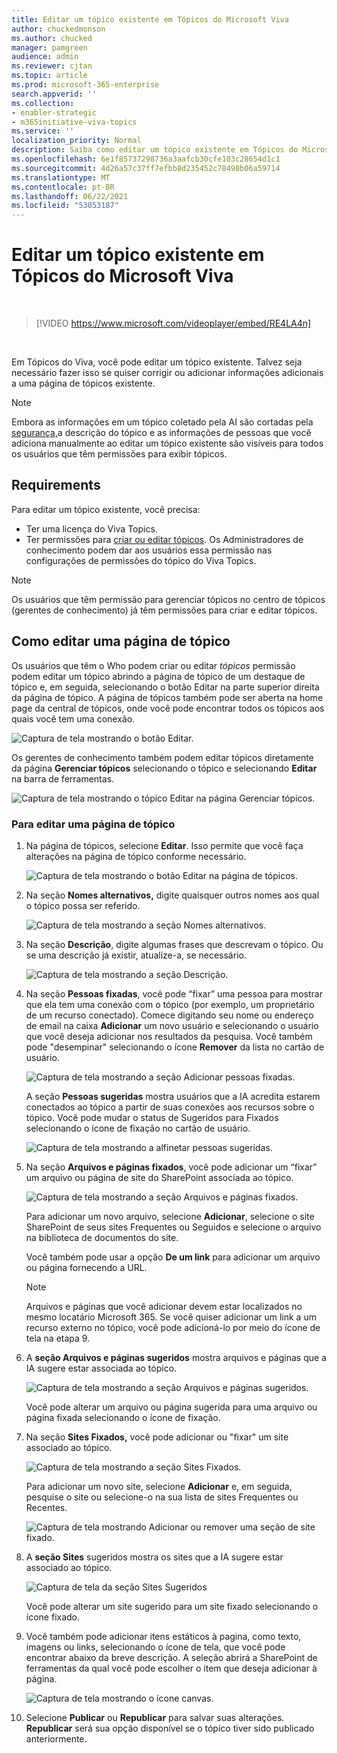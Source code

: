```yaml
---
title: Editar um tópico existente em Tópicos do Microsoft Viva
author: chuckedmonson
ms.author: chucked
manager: pamgreen
audience: admin
ms.reviewer: cjtan
ms.topic: article
ms.prod: microsoft-365-enterprise
search.appverid: ''
ms.collection:
- enabler-strategic
- m365initiative-viva-topics
ms.service: ''
localization_priority: Normal
description: Saiba como editar um tópico existente em Tópicos do Microsoft Viva.
ms.openlocfilehash: 6e1f85737298736a3aafcb30cfe103c28654d1c1
ms.sourcegitcommit: 4d26a57c37ff7efbb8d235452c78498b06a59714
ms.translationtype: MT
ms.contentlocale: pt-BR
ms.lasthandoff: 06/22/2021
ms.locfileid: "53053187"
---
```

# <a name="edit-an-existing-topic-in-microsoft-viva-topics"></a>Editar um tópico existente em Tópicos do Microsoft Viva 

</br>

> [!VIDEO https://www.microsoft.com/videoplayer/embed/RE4LA4n]  

</br>

Em Tópicos do Viva, você pode editar um tópico existente. Talvez seja necessário fazer isso se quiser corrigir ou adicionar informações adicionais a uma página de tópicos existente. 

> [!Note] 
> Embora as informações em um tópico coletado pela AI são cortadas pela [segurança,](topic-experiences-security-trimming.md)a descrição do tópico e as informações de pessoas que você adiciona manualmente ao editar um tópico existente são visíveis para todos os usuários que têm permissões para exibir tópicos. 

## <a name="requirements"></a>Requirements

Para editar um tópico existente, você precisa:
- Ter uma licença do Viva Topics.
- Ter permissões para [criar ou editar tópicos](./topic-experiences-user-permissions.md). Os Administradores de conhecimento podem dar aos usuários essa permissão nas configurações de permissões do tópico do Viva Topics. 

> [!Note] 
> Os usuários que têm permissão para gerenciar tópicos no centro de tópicos (gerentes de conhecimento) já têm permissões para criar e editar tópicos.

## <a name="how-to-edit-a-topic-page"></a>Como editar uma página de tópico

Os usuários que têm o Who podem criar ou editar *tópicos* permissão podem editar um tópico  abrindo a página de tópico de um destaque de tópico e, em seguida, selecionando o botão Editar na parte superior direita da página de tópico. A página de tópicos também pode ser aberta na home page da central de tópicos, onde você pode encontrar todos os tópicos aos quais você tem uma conexão.

   ![Captura de tela mostrando o botão Editar.](../media/knowledge-management/edit-button.png) </br> 

Os gerentes de conhecimento também podem editar tópicos diretamente da página **Gerenciar tópicos** selecionando o tópico e selecionando **Editar** na barra de ferramentas.

   ![Captura de tela mostrando o tópico Editar na página Gerenciar tópicos.](../media/knowledge-management/manage-topics-edit.png)

### <a name="to-edit-a-topic-page"></a>Para editar uma página de tópico

1. Na página de tópicos, selecione **Editar**. Isso permite que você faça alterações na página de tópico conforme necessário.

   ![Captura de tela mostrando o botão Editar na página de tópicos.](../media/knowledge-management/topic-page-edit.png)  


2. Na seção **Nomes alternativos,** digite quaisquer outros nomes aos qual o tópico possa ser referido. 

    ![Captura de tela mostrando a seção Nomes alternativos.](../media/knowledge-management/alt-names.png)

3. Na seção **Descrição**, digite algumas frases que descrevam o tópico. Ou se uma descrição já existir, atualize-a, se necessário.

    ![Captura de tela mostrando a seção Descrição.](../media/knowledge-management/description.png)</br>

4. Na seção **Pessoas fixadas**, você pode “fixar” uma pessoa para mostrar que ela tem uma conexão com o tópico (por exemplo, um proprietário de um recurso conectado). Comece digitando seu nome ou endereço de email na caixa **Adicionar** um novo usuário e selecionando o usuário que você deseja adicionar nos resultados da pesquisa. Você também pode "desempinar" selecionando o ícone **Remover** da lista no cartão de usuário.
 
    ![Captura de tela mostrando a seção Adicionar pessoas fixadas.](../media/knowledge-management/pinned-people.png)</br>

    A seção **Pessoas sugeridas** mostra usuários que a IA acredita estarem conectados ao tópico a partir de suas conexões aos recursos sobre o tópico. Você pode mudar o status de Sugeridos para Fixados selecionando o ícone de fixação no cartão de usuário.

   ![Captura de tela mostrando a alfinetar pessoas sugeridas.](../media/knowledge-management/suggested-people.png)

5. Na seção **Arquivos e páginas fixados**, você pode adicionar um “fixar” um arquivo ou página de site do SharePoint associada ao tópico.

   ![Captura de tela mostrando a seção Arquivos e páginas fixados.](../media/knowledge-management/pinned-files-and-pages.png)
 
    Para adicionar um novo arquivo, selecione **Adicionar**, selecione o site SharePoint de seus sites Frequentes ou Seguidos e selecione o arquivo na biblioteca de documentos do site.

    Você também pode usar a opção **De um link** para adicionar um arquivo ou página fornecendo a URL. 

   > [!Note] 
   > Arquivos e páginas que você adicionar devem estar localizados no mesmo locatário Microsoft 365. Se você quiser adicionar um link a um recurso externo no tópico, você pode adicioná-lo por meio do ícone de tela na etapa 9.

6. A **seção Arquivos e páginas sugeridos** mostra arquivos e páginas que a IA sugere estar associada ao tópico.

   ![Captura de tela mostrando a seção Arquivos e páginas sugeridos.](../media/knowledge-management/suggested-files-and-pages.png)

    Você pode alterar um arquivo ou página sugerida para uma arquivo ou página fixada selecionando o ícone de fixação.

7.  Na seção **Sites Fixados,** você pode adicionar ou "fixar" um site associado ao tópico. 

    ![Captura de tela mostrando a seção Sites Fixados.](../media/knowledge-management/pinned-sites-section.png)

    Para adicionar um novo site, selecione **Adicionar** e, em seguida, pesquise o site ou selecione-o na sua lista de sites Frequentes ou Recentes.
    
    ![Captura de tela mostrando Adicionar ou remover uma seção de site fixado.](../media/knowledge-management/add-or-remove-pinned-sites.png)

8. A **seção Sites** sugeridos mostra os sites que a IA sugere estar associado ao tópico. 

   ![Captura de tela da seção Sites Sugeridos](../media/knowledge-management/suggested-sites-section.png)  

    Você pode alterar um site sugerido para um site fixado selecionando o ícone fixado.


<!---

7.  The <b>Related sites</b> section shows sites that have information about the topic. 

    ![Related sites section](../media/knowledge-management/related-sites.png)</br>

    You can add a related site by selecting <b>Add</b> and then either searching for the site, or selecting it from your list of Frequent or Recent sites.</br>
    
    ![Select a site](../media/knowledge-management/sites.png)</br>

8. The <b>Related topics</b> section shows connections that exists between topics. You can add a connection to a different topic by selecting the <b>Connect to a related topic</b> button, and then typing the name of the related topic, and selecting it from the search results. 

   ![Related topics section](../media/knowledge-management/related-topic.png)</br>  

    You can then give a description of how the topics are related, and select <b>Update</b>.</br>

   ![Related topics description](../media/knowledge-management/related-topics-update.png)</br> 

   The related topic you added will display as a connected topic.

   ![Related topics connected](../media/knowledge-management/related-topics-final.png)</br> 

   To remove a related topic, select the topic you want to remove, then select the <b>Remove topic</b> icon.</br>
 
   ![Remove related topic](../media/knowledge-management/remove-related.png)</br>  

   Then select <b>Remove</b>.</br>

   ![Confirm remove](../media/knowledge-management/remove-related-confirm.png)</br> 

--->

9. Você também pode adicionar itens estáticos à pagina, como texto, imagens ou links, selecionando o ícone de tela, que você pode encontrar abaixo da breve descrição. A seleção abrirá a SharePoint de ferramentas da qual você pode escolher o item que deseja adicionar à página.

   ![Captura de tela mostrando o ícone canvas.](../media/knowledge-management/webpart-library.png)


10. Selecione **Publicar** ou **Republicar** para salvar suas alterações. **Republicar** será sua opção disponível se o tópico tiver sido publicado anteriormente.





